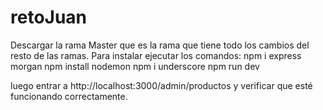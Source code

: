 # retoJuan
Descargar la rama Master que es la rama que tiene todo los cambios del resto de las ramas.
Para instalar ejecutar los comandos:
npm i express morgan
npm install nodemon
npm i underscore
npm run dev

luego entrar a http://localhost:3000/admin/productos y verificar que esté funcionando correctamente.

